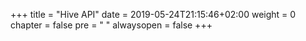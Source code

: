 +++
title = "Hive API"
date = 2019-05-24T21:15:46+02:00
weight = 0
chapter = false
pre = "<i class='fa ela-page'></i> "
alwaysopen = false
+++
